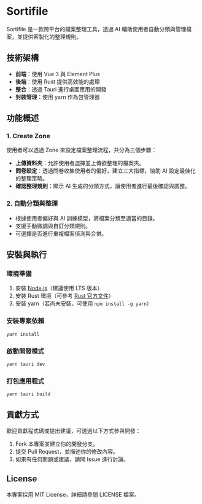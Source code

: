 # Sortifile

Sortifile 是一款跨平台的檔案整理工具，透過 AI 輔助使用者自動分類與管理檔案，並提供客製化的整理規則。

## 技術架構

- **前端**：使用 Vue 3 與 Element Plus
- **後端**：使用 Rust 提供高效能的處理
- **整合**：透過 Tauri 進行桌面應用的開發
- **封裝管理**：使用 yarn 作為包管理器

## 功能概述

### 1. **Create Zone**
使用者可以透過 Zone 來設定檔案整理流程，共分為三個步驟：
- **上傳資料夾**：允許使用者選擇並上傳欲整理的檔案夾。
- **問卷設定**：透過問卷收集使用者的偏好，建立三大指標，協助 AI 設定最佳化的整理策略。
- **確認整理規則**：顯示 AI 生成的分類方式，讓使用者進行最後確認與調整。

### 2. **自動分類與整理**
- 根據使用者偏好與 AI 訓練模型，將檔案分類至適當的目錄。
- 支援手動微調與自訂分類規則。
- 可選擇是否進行重複檔案偵測與合併。

## 安裝與執行

### **環境準備**
1. 安裝 [Node.js](https://nodejs.org/)（建議使用 LTS 版本）
2. 安裝 Rust 環境（可參考 [Rust 官方文件](https://www.rust-lang.org/)）
3. 安裝 yarn（若尚未安裝，可使用 `npm install -g yarn`）

### **安裝專案依賴**
```sh
yarn install
```

### **啟動開發模式**
```sh
yarn tauri dev
```

### **打包應用程式**
```sh
yarn tauri build
```

## 貢獻方式

歡迎貢獻程式碼或提出建議，可透過以下方式參與開發：
1. Fork 本專案並建立你的開發分支。
2. 提交 Pull Request，並描述你的修改內容。
3. 如果有任何問題或建議，請開 Issue 進行討論。

## License

本專案採用 MIT License，詳細請參閱 LICENSE 檔案。

